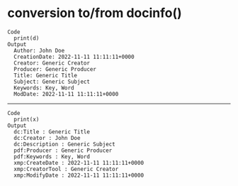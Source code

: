 # conversion to/from docinfo()

    Code
      print(d)
    Output
      Author: John Doe
      CreationDate: 2022-11-11 11:11:11+0000
      Creator: Generic Creator
      Producer: Generic Producer
      Title: Generic Title
      Subject: Generic Subject
      Keywords: Key, Word
      ModDate: 2022-11-11 11:11:11+0000

---

    Code
      print(x)
    Output
      dc:Title : Generic Title
      dc:Creator : John Doe
      dc:Description : Generic Subject
      pdf:Producer : Generic Producer
      pdf:Keywords : Key, Word
      xmp:CreateDate : 2022-11-11 11:11:11+0000
      xmp:CreatorTool : Generic Creator
      xmp:ModifyDate : 2022-11-11 11:11:11+0000

